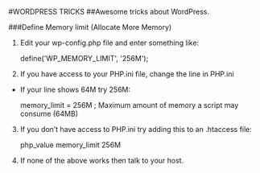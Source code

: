 #WORDPRESS TRICKS
##Awesome tricks about WordPress.

###Define Memory limit (Allocate More Memory)

1. Edit your wp-config.php file and enter something like:

	define('WP_MEMORY_LIMIT', '256M');

2. If you have access to your PHP.ini file, change the line in PHP.ini
- If your line shows 64M try 256M:

	memory_limit = 256M ; Maximum amount of memory a script may consume (64MB)

3. If you don’t have access to PHP.ini try adding this to an .htaccess file:

	php_value memory_limit 256M

4. If none of the above works then talk to your host.